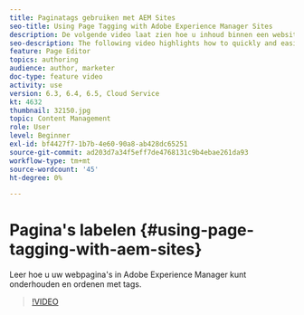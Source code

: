 ```yaml
---
title: Paginatags gebruiken met AEM Sites
seo-title: Using Page Tagging with Adobe Experience Manager Sites
description: De volgende video laat zien hoe u inhoud binnen een website in Adobe Experience Manager snel en eenvoudig kunt classificeren met behulp van paginatags.
seo-description: The following video highlights how to quickly and easily classify content within a website in Adobe Experience Manager using page tags.
feature: Page Editor
topics: authoring
audience: author, marketer
doc-type: feature video
activity: use
version: 6.3, 6.4, 6.5, Cloud Service
kt: 4632
thumbnail: 32150.jpg
topic: Content Management
role: User
level: Beginner
exl-id: bf4427f7-1b7b-4e60-90a8-ab428dc65251
source-git-commit: ad203d7a34f5eff7de4768131c9b4ebae261da93
workflow-type: tm+mt
source-wordcount: '45'
ht-degree: 0%

---
```


# Pagina&#39;s labelen {#using-page-tagging-with-aem-sites}

Leer hoe u uw webpagina&#39;s in Adobe Experience Manager kunt onderhouden en ordenen met tags.

>[!VIDEO](https://video.tv.adobe.com/v/32150?quality=12&learn=on)
